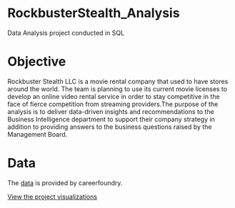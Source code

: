 # RockbusterStealth_Analysis
Data Analysis project conducted in SQL

# Objective
Rockbuster Stealth LLC is a movie rental company that used to have stores around the world. The team is planning to use its current movie licenses to develop an online video rental service in order to stay competitive in the face of fierce competition from streaming providers.The purpose of the  analysis is to deliver data-driven insights and recommendations to the Business Intelligence department to support their company strategy in addition to providing answers to the business questions raised by the Management Board.

# Data
The [data](http://www.postgresqltutorial.com/wp-content/uploads/2019/05/dvdrental.zip) is provided by careerfoundry.

[View the project visualizations](https://public.tableau.com/app/profile/sruthy.sreekanth/viz/Rockbusterstealth-dataanalysis/TopcountriesbyRevenue)
